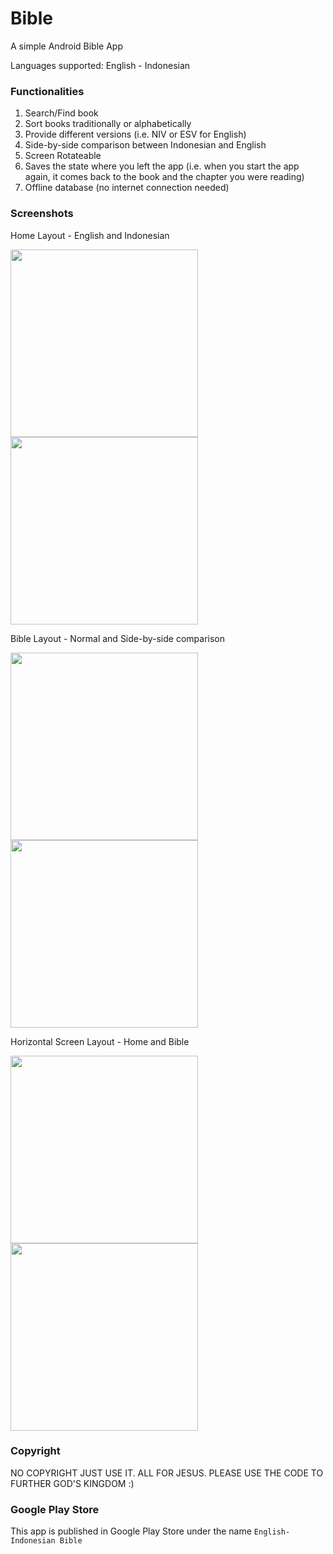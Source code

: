 # Bible
A simple Android Bible App

Languages supported: English - Indonesian

### Functionalities
1. Search/Find book
2. Sort books traditionally or alphabetically
3. Provide different versions (i.e. NIV or ESV for English)
4. Side-by-side comparison between Indonesian and English
5. Screen Rotateable
6. Saves the state where you left the app (i.e. when you start the app again, it comes back to the book and the chapter you were reading)
7. Offline database (no internet connection needed)

### Screenshots
Home Layout - English and Indonesian

<img src="https://github.com/obedtandadjaja/Bible/blob/master/screenshots/screenshot1.png" width="300px"/>
<img src="https://github.com/obedtandadjaja/Bible/blob/master/screenshots/screenshot2.png" width="300px"/>

Bible Layout - Normal and Side-by-side comparison

<img src="https://github.com/obedtandadjaja/Bible/blob/master/screenshots/screenshot3.png" width="300px"/>
<img src="https://github.com/obedtandadjaja/Bible/blob/master/screenshots/screenshot4.png" width="300px"/>

Horizontal Screen Layout - Home and Bible

<img src="https://github.com/obedtandadjaja/Bible/blob/master/screenshots/screenshot5.png" width="300px"/>
<img src="https://github.com/obedtandadjaja/Bible/blob/master/screenshots/screenshot6.png" width="300px"/>

### Copyright
NO COPYRIGHT JUST USE IT. ALL FOR JESUS. PLEASE USE THE CODE TO FURTHER GOD'S KINGDOM :)

### Google Play Store
This app is published in Google Play Store under the name ```English-Indonesian Bible```

